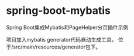 # spring-boot-mybatis
Spring Boot集成Mybatis和PageHelper分页插件示例

项目加入mybatis generator代码自动生成工具， 位于/src/main/resources/generator包下。

